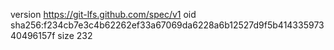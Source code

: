 version https://git-lfs.github.com/spec/v1
oid sha256:f234cb7e3c4b62262ef33a67069da6228a6b12527d9f5b41433597340496157f
size 232

